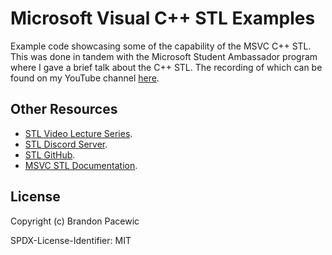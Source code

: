 # Microsoft Visual C++ STL Examples

Example code showcasing some of the capability of the MSVC C++ STL. This was done in tandem with the Microsoft Student Ambassador program
where I gave a brief talk about the C++ STL. The recording of which can be found on my YouTube channel [here](https://www.youtube.com/watch?v=w7KWSc1v6qs).

<!-- ## Setup

Please note that while I will explain how to use the MSVC STL in Visual Studio, this repository does not support being
built in that way. This repository is only here for some short examples of the STL, these examples should be run in Visual Studio
outside of this repository / directory.

### Making a Project with Visual C++ -->


## Other Resources

- [STL Video Lecture Series](https://learn.microsoft.com/shows/c9-lectures-stephan-t-lavavej-standard-template-library-stl-/c9-lectures-introduction-to-stl-stephan-t-lavavej).
- [STL Discord Server](https://discord.com/invite/XWanNww).
- [STL GitHub](https://github.com/microsoft/STL).
- [MSVC STL Documentation](https://learn.microsoft.com/cpp/standard-library/cpp-standard-library-reference?view=msvc-170).

## License

Copyright (c) Brandon Pacewic

SPDX-License-Identifier: MIT
